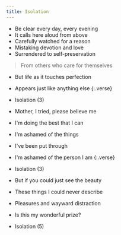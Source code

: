 ```yaml
---
title: Isolation
---
```

- Be clear every day, every evening
- It calls here aloud from above
- Carefully watched for a reason
- Mistaking devotion and love
- Surrendered to self-preservation
>From others who care for themselves
- But life as it touches perfection
- Appears just like anything else
{:.verse}

- Isolation (3)
- Mother, I tried, please believe me
- I'm doing the best that I can
- I'm ashamed of the things
- I've been put through
- I'm ashamed of the person I am
{:.verse}

- Isolation (3)
- But if you could just see the beauty
- These things I could never describe
- Pleasures and wayward distraction
- Is this my wonderful prize?
- Isolation (5)

